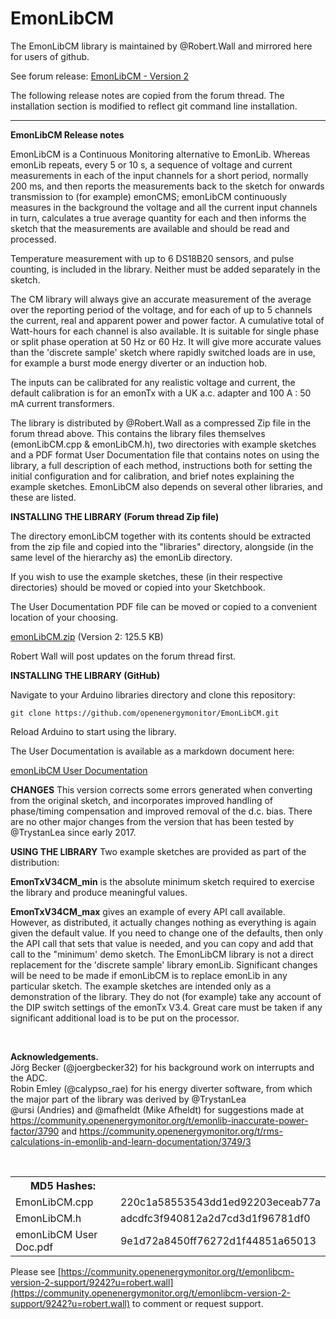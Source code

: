 # EmonLibCM

The EmonLibCM library is maintained by @Robert.Wall and mirrored here for users of github.

See forum release: [EmonLibCM - Version 2](https://community.openenergymonitor.org/t/emonlibcm-version-2/9241)

The following release notes are copied from the forum thread. The installation section is modified to reflect git command line installation.

---

**EmonLibCM Release notes**

EmonLibCM is a Continuous Monitoring alternative to EmonLib. Whereas emonLib repeats, every 5 or 10 s, a sequence of voltage and current measurements in each of the input channels for a short period, normally 200 ms, and then reports the measurements back to the sketch for onwards transmission to (for example) emonCMS; emonLibCM continuously measures in the background the voltage and all the current input channels in turn, calculates a true average quantity for each and then informs the sketch that the measurements are available and should be read and processed.

Temperature measurement with up to 6 DS18B20 sensors, and pulse counting, is included in the library. Neither must be added separately in the sketch.

The CM library will always give an accurate measurement of the average over the reporting period of the voltage, and for each of up to 5 channels the current, real and apparent power and power factor. A cumulative total of Watt-hours for each channel is also available. It is suitable for single phase or split phase operation at 50 Hz or 60 Hz. It will give more accurate values than the 'discrete sample' sketch where rapidly switched loads are in use, for example a burst mode energy diverter or an induction hob. 

The inputs can be calibrated for any realistic voltage and current, the default calibration is for an emonTx with a UK a.c. adapter and 100 A : 50 mA current transformers.

The library is distributed by @Robert.Wall as a compressed Zip file in the forum thread above. This contains the library files themselves (emonLibCM.cpp & emonLibCM.h), two directories with example sketches and a PDF format User Documentation file that contains notes on using the library, a full description of each method, instructions both for setting the initial configuration and for calibration, and brief notes explaining the example sketches. EmonLibCM also depends on several other libraries, and these are listed.

**INSTALLING THE LIBRARY (Forum thread Zip file)**

The directory emonLibCM together with its contents should be extracted from the zip file and copied into the "libraries" directory, alongside (in the same level of the hierarchy as) the emonLib directory.

If you wish to use the example sketches, these (in their respective directories) should be moved or copied into your Sketchbook.

The User Documentation PDF file can be moved or copied to a convenient location of your choosing.

<a class="attachment" href="https://community.openenergymonitor.org/uploads/default/original/2X/1/13d1b24912cbd3ce1f6f615c919904981a511688.zip">emonLibCM.zip</a> (Version 2: 125.5 KB)


Robert Wall will post updates on the forum thread first.


**INSTALLING THE LIBRARY (GitHub)**

Navigate to your Arduino libraries directory and clone this repository:

    git clone https://github.com/openenergymonitor/EmonLibCM.git
    
Reload Arduino to start using the library.

The User Documentation is available as a markdown document here:

[emonLibCM User Documentation](emonLibCM_User_Doc.md)

**CHANGES**
This version corrects some errors generated when converting from the original sketch, and incorporates improved handling of phase/timing compensation and improved removal of the d.c. bias. There are no other major changes from the version that has been tested by @TrystanLea since early 2017.

**USING THE LIBRARY**
Two example sketches are provided as part of the distribution:

**EmonTxV34CM_min** is the absolute minimum sketch required to exercise the library and produce meaningful values.

**EmonTxV34CM_max** gives an example of every API call available. However, as distributed, it actually changes nothing as everything is again given the default value. If you need to change one of the defaults, then only the API call that sets that value is needed, and you can copy and add that call to the "minimum' demo sketch.
The EmonLibCM library is not a direct replacement for the 'discrete sample' library emonLib. Significant changes will be need to be made if emonLibCM is to replace emonLib in any particular sketch.
The example sketches are intended only as a demonstration of the library. They do not (for example) take any account of the DIP switch settings of the emonTx V3.4. Great care must be taken if any significant additional load is to be put on the processor.

&nbsp;

**Acknowledgements.**<br>
Jörg Becker (@joergbecker32) for his background work on interrupts and the ADC.<br>
Robin Emley (@calypso_rae) for his energy diverter software, from which the major part of the library was derived by @TrystanLea<br> 
@ursi (Andries) and @mafheldt (Mike Afheldt) for suggestions made at https://community.openenergymonitor.org/t/emonlib-inaccurate-power-factor/3790 and https://community.openenergymonitor.org/t/rms-calculations-in-emonlib-and-learn-documentation/3749/3

&nbsp;

<table>
<th>MD5 Hashes:</th><th>&nbsp;</th>
<tr><td>EmonLibCM.cpp</td><td>220c1a58553543dd1ed92203eceab77a</td></tr>
<tr><td>EmonLibCM.h</td><td> adcdfc3f940812a2d7cd3d1f96781df0</td></tr>
<tr><td>emonLibCM User Doc.pdf</td><td>9e1d72a8450ff76272d1f44851a65013</td></tr>
</table>

Please see [https://community.openenergymonitor.org/t/emonlibcm-version-2-support/9242?u=robert.wall](https://community.openenergymonitor.org/t/emonlibcm-version-2-support/9242?u=robert.wall) to comment or request support.
